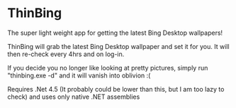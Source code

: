 # ThinBing
The super light weight app for getting the latest Bing Desktop wallpapers!

ThinBing will grab the latest Bing Desktop wallpaper and set it for you. It will then re-check every 4hrs and on log-in.

If you decide you no longer like looking at pretty pictures, simply run "thinbing.exe -d" and it will vanish into oblivion :(

Requires .Net 4.5 (It probably could be lower than this, but I am too lazy to check) and uses only native .NET assemblies
